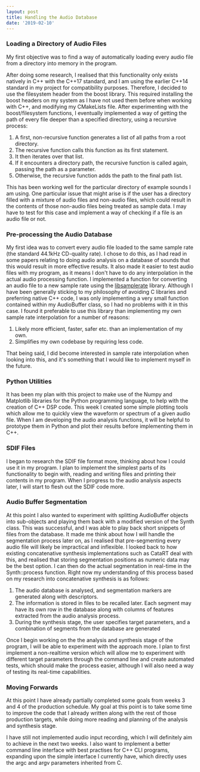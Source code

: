 ```yaml
---
layout: post
title: Handling the Audio Database
date: '2019-02-10'
---
```

### Loading a Directory of Audio Files
My first objective was to find a way of automatically loading every
audio file from a directory into memory in the program.

After doing some research, I realised that this functionality only
exists natively in C++ with the C++17 standard, and I am using the
earlier C++14 standard in my project for compatibility
purposes. Therefore, I decided to use the filesystem header from the
boost library. This required installing the boost headers on my system
as I have not used them before when working with C++, and modifying my
CMakeLists file. After experimenting with the boost/filesystem
functions, I eventually implemented a way of getting the path of every
file deeper than a specified directory, using a recursive process:

1. A first, non-recursive function generates a list of all paths from a root directory.
2. The recursive function calls this function as its first statement.
3. It then iterates over that list.
4. If it encounters a directory path, the recursive function is called
   again, passing the path as a parameter.
5. Otherwise, the recursive function adds the path to the final path list.

This has been working well for the particular directory of example
sounds I am using. One particular issue that might arise is if the
user has a directory filled with a mixture of audio files and
non-audio files, which could result in the contents of those non-audio
files being treated as sample data. I may have to test for this case
and implement a way of checking if a file is an audio file or not.

### Pre-processing the Audio Database
My first idea was to convert every audio file loaded to the same
sample rate (the standard 44.1kHz CD-quality rate). I chose to do
this, as I had read in some papers relating to doing audio analysis on
a database of sounds that this would result in more effective
results. It also made it easier to test audio files with my program,
as it means I don't have to do any interpolation in the actual audio
processing function. I implemented a function for converting an audio
file to a new sample rate using the
[libsamplerate](https://github.com/erikd/libsamplerate)
library. Although I have been generally sticking to my philosophy of
avoiding C libraries and preferring native C++ code, I was only
implementing a very small function contained within my AudioBuffer
class, so I had no problems with it in this case. I found it
preferable to use this library than implementing my own sample rate
interpolation for a number of reasons:

1. Likely more efficient, faster, safer etc. than an implementation of my own.
3. Simplifies my own codebase by requiring less code.

That being said, I did become interested in sample rate interpolation when looking into this, and it's something that I would like to implement myself in the future.

### Python Utilities
It has been my plan with this project to make use of the Numpy and
Matplotlib libraries for the Python programming language, to help with
the creation of C++ DSP code. This week I created some simple plotting
tools which allow me to quickly view the waveform or spectrum of a
given audio file. When I am developing the audio analysis functions,
it will be helpful to prototype them in Python and plot their results
before implementing them in C++. 

### SDIF Files
I began to research the SDIF file format more, thinking about how I
could use it in my program. I plan to implement the simplest parts
of its functionality to begin with, reading and writing files and
printing their contents in my program. When I progress to the audio
analysis aspects later, I will start to flesh out the SDIF code more.

### Audio Buffer Segmentation
At this point I also wanted to experiment with splitting AudioBuffer
objects into sub-objects and playing them back with a modified version
of the Synth class. This was successful, and I was able to play back
short snippets of files from the database. It made me think about how
I will handle the segmentation process later on, as I realised that
pre-segmenting every audio file will likely be impractical and
inflexible. I looked back to how existing concatenative synthesis
implementations such as CataRT deal with this, and realised that
storing segmentation positions as numeric data may be the best
option. I can then do the actual segmentation in real-time in the
Synth::process function. Right now my understanding of this process
based on my research into concatenative synthesis is as follows:

1. The audio database is analysed, and segmentation markers are
   generated along with descriptors.
2. The information is stored in files to be recalled later. Each
   segment may have its own row in the database along with columns of
   features extracted from the audio analysis process.
3. During the synthesis stage, the user specifies target parameters,
   and a combination of segments from the database are generated

Once I begin working on the the analysis and synthesis stage of the
program, I will be able to experiment with the approach more. I plan
to first implement a non-realtime version which will allow me to
experiment with different target parameters through the command line
and create automated tests, which should make the process easier,
although I will also need a way of testing its real-time capabilities.

### Moving Forwards
At this point I have already partially completed some goals from weeks
3 and 4 of the production schedule. My goal at this point is to take
some time to improve the code that I already written along with the
rest of those production targets, while doing more reading and
planning of the analysis and synthesis stage.

I have still not implemented audio input recording, which I will
definitely aim to achieve in the next two weeks. I also want to
implement a better command line interface with best practises for C++
CLI programs, expanding upon the simple interface I currently have,
which directly uses the argc and argv parameters inherited from C.
